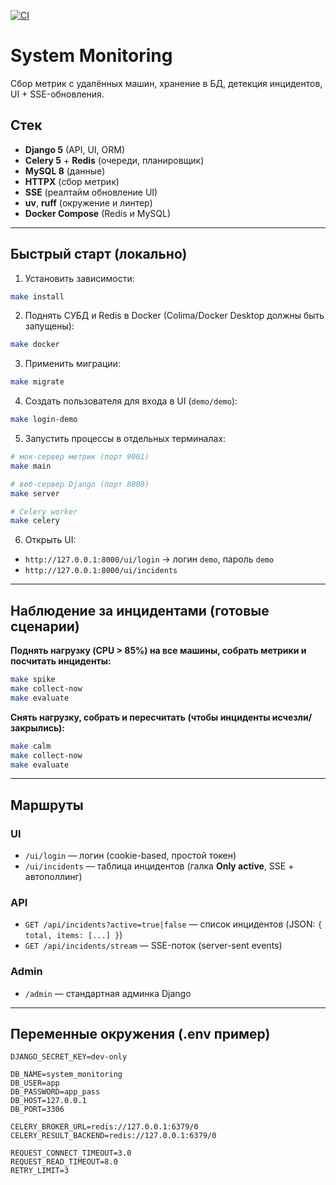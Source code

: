 [![CI](https://github.com/spoddub/system-monitoring/actions/workflows/ci.yml/badge.svg?branch=main)](https://github.com/spoddub/system-monitoring/actions/workflows/ci.yml)

# System Monitoring

Сбор метрик с удалённых машин, хранение в БД, детекция инцидентов, UI + SSE-обновления.

## Стек

- **Django 5** (API, UI, ORM)
- **Celery 5** + **Redis** (очереди, планировщик)
- **MySQL 8** (данные)
- **HTTPX** (сбор метрик)
- **SSE** (реалтайм обновление UI)
- **uv**, **ruff** (окружение и линтер)
- **Docker Compose** (Redis и MySQL)

---

## Быстрый старт (локально)

1. Установить зависимости:

```bash
make install
```

2. Поднять СУБД и Redis в Docker (Colima/Docker Desktop должны быть запущены):

```bash
make docker
```

3. Применить миграции:

```bash
make migrate
```

4. Создать пользователя для входа в UI (`demo/demo`):

```bash
make login-demo
```

5. Запустить процессы в отдельных терминалах:

```bash
# мок-сервер метрик (порт 9001)
make main

# веб-сервер Django (порт 8000)
make server

# Celery worker
make celery
```

6. Открыть UI:

- `http://127.0.0.1:8000/ui/login` → логин `demo`, пароль `demo`
- `http://127.0.0.1:8000/ui/incidents`

---

## Наблюдение за инцидентами (готовые сценарии)

**Поднять нагрузку (CPU > 85%) на все машины, собрать метрики и посчитать инциденты:**

```bash
make spike
make collect-now
make evaluate
```

**Снять нагрузку, собрать и пересчитать (чтобы инциденты исчезли/закрылись):**

```bash
make calm
make collect-now
make evaluate
```

---

## Маршруты

### UI

- `/ui/login` — логин (cookie-based, простой токен)
- `/ui/incidents` — таблица инцидентов (галка **Only active**, SSE + автополлинг)

### API

- `GET /api/incidents?active=true|false` — список инцидентов (JSON: `{ total, items: [...] }`)
- `GET /api/incidents/stream` — SSE-поток (server-sent events)

### Admin

- `/admin` — стандартная админка Django

---

## Переменные окружения (.env пример)

```dotenv
DJANGO_SECRET_KEY=dev-only

DB_NAME=system_monitoring
DB_USER=app
DB_PASSWORD=app_pass
DB_HOST=127.0.0.1
DB_PORT=3306

CELERY_BROKER_URL=redis://127.0.0.1:6379/0
CELERY_RESULT_BACKEND=redis://127.0.0.1:6379/0

REQUEST_CONNECT_TIMEOUT=3.0
REQUEST_READ_TIMEOUT=8.0
RETRY_LIMIT=3
```
